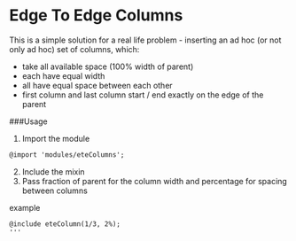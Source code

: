 Edge To Edge Columns
================

This is a simple solution for a real life problem - inserting an ad hoc (or not only ad hoc) set of columns, which:
* take all available space (100% width of parent)
* each have equal width 
* all have equal space between each other
* first column and last column start / end exactly on the edge of the parent 

###Usage
1. Import the module 

```html
@import 'modules/eteColumns';
```

2. Include the mixin
3. Pass fraction of parent for the column width and percentage for spacing between columns

example 

```html
@include eteColumn(1/3, 2%);
'''